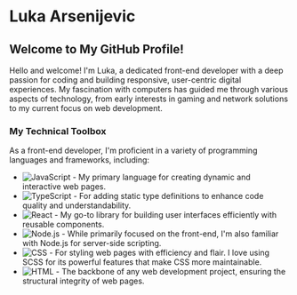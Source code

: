 # Luka Arsenijevic

## Welcome to My GitHub Profile!

Hello and welcome! I'm Luka, a dedicated front-end developer with a deep passion for coding and building responsive, user-centric digital experiences. My fascination with computers has guided me through various aspects of technology, from early interests in gaming and network solutions to my current focus on web development.

### My Technical Toolbox

As a front-end developer, I'm proficient in a variety of programming languages and frameworks, including:

- ![JavaScript](https://img.shields.io/badge/-JavaScript-F7DF1E?style=for-the-badge&logo=javascript&logoColor=black) - My primary language for creating dynamic and interactive web pages.
- ![TypeScript](https://img.shields.io/badge/-TypeScript-3178C6?style=for-the-badge&logo=typescript&logoColor=white) - For adding static type definitions to enhance code quality and understandability.
- ![React](https://img.shields.io/badge/-React-61DAFB?style=for-the-badge&logo=react&logoColor=black) - My go-to library for building user interfaces efficiently with reusable components.
- ![Node.js](https://img.shields.io/badge/-Node.js-339933?style=for-the-badge&logo=node.js&logoColor=white) - While primarily focused on the front-end, I'm also familiar with Node.js for server-side scripting.
- ![CSS](https://img.shields.io/badge/-CSS-1572B6?style=for-the-badge&logo=css3&logoColor=white) - For styling web pages with efficiency and flair. I love using SCSS for its powerful features that make CSS more maintainable.
- ![HTML](https://img.shields.io/badge/-HTML-E34F26?style=for-the-badge&logo=html5&logoColor=white) - The backbone of any web development project, ensuring the structural integrity of web pages.
